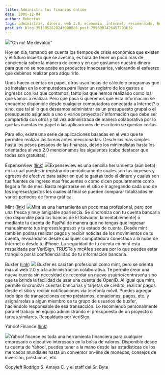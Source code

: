 ```yaml
---
title: Administra tus finanzas online
date: 2008-12-04
author: Robertux
tags: administrar, dinero, web 2.0, economia, internet, recomendado, herramienta, productividad
post_id: blog-3515952828243908885.post-7956897426457783639
---
```


[![](http://4.bp.blogspot.com/_jH77WNrMVRA/STZTI66AbZI/AAAAAAAAE1I/2xBoNuvM_wk/s400/dollar_crisis.png)](http://4.bp.blogspot.com/_jH77WNrMVRA/STZTI66AbZI/AAAAAAAAE1I/2xBoNuvM_wk/s1600-h/dollar_crisis.png)"Oh no! Me devalúo"

Hoy en día, tomando en cuenta los tiempos de crisis económica que existen y el futuro incierto que se avecina, es hora de tener un poco mas de conciencia sobre la manera de como y en que gastamos nuestro dinero para que no se nos acabe en productos innecesarios, valorando el esfuerzo que debimos realizar para adquirirlo.

Unos hacen cuentas en papel, otros usan hojas de cálculo o programas que se instalan en la computadora para llevar un registro de los gastos e ingresos con los que contamos, tanto los que hemos realizado como los que vamos a realizar. Pero que pasa si queremos que esta información se encuentre disponible desde cualquier computadora conectada a Internet? o sino, que tal si lo que deseamos administrar es un presupuesto grupal o el presupuesto asignado a uno o varios proyectos? información que debe ser compartida con otros y tal vez administrada de manera colaborativa por lo que las cuentas en papel o las aplicaciones de escritorio se quedan cortas.

Para ello, existe una serie de aplicaciones basadas en el web que te permiten realizar las tareas antes mencionadas. Desde los mas simples hasta los pesos pesados de las finanzas, desde los minimalistas hasta los orientados al web 2.0 mencionamos los siguientes (cabe destacar que todas son gratuitas):

ExpenseView ([link](http://www.expenseview.com/)) [![](http://4.bp.blogspot.com/_jH77WNrMVRA/STbLgWbuEpI/AAAAAAAAE1Q/u1TmwYjNXvk/s400/expenseview.png)](http://4.bp.blogspot.com/_jH77WNrMVRA/STbLgWbuEpI/AAAAAAAAE1Q/u1TmwYjNXvk/s1600-h/expenseview.png)Expenseview es una sencilla herramienta (aún beta) en la cual puedes ir registrando periódicamente cuales son tus ingresos y egresos de efectivo para saber en qué te gastas todo el dinero y cuales son tus fuentes de ingreso mas frecuentes o como dicen popularmente como llegar a fin de mes. Basta registrarse en el sitio e ir agregando cada uno de los ingresos/gastos los cuales al final se pueden comparar totalizados en varios periodos de forma gráfica.

Mint ([link](http://www.mint.com/)) [![](http://4.bp.blogspot.com/_jH77WNrMVRA/STbMm89YSTI/AAAAAAAAE1Y/NuV-_PFQegk/s400/mint.jpg)](http://4.bp.blogspot.com/_jH77WNrMVRA/STbMm89YSTI/AAAAAAAAE1Y/NuV-_PFQegk/s1600-h/mint.jpg)Mint es una herramienta un poco mas profesional, pero con una fresca y muy amigable apariencia. Se sincroniza con tu cuenta bancaria (no disponible para los bancos de El Salvador, lamentablemente) o mediante tu cuenta de PayPal de manera que no tengas que ingresar manualmente tus ingresos/egresos y tu estado de cuenta. Desde mint también podras realizar pagos y recibir noticias de los movimientos de tu cuenta, revisándolos desde cualquier computadora conectada a la nube de Internet o desde tu iPhone. La seguridad de tu cuenta en mint esta respaldada por VeriSign, TRUSTe y mcAfee secure por lo que puedes estar tranquilo por la confidencialidad de tu información bancaria.

Buxfer ([link](http://buxfer.com/)) [![](http://4.bp.blogspot.com/_jH77WNrMVRA/STbRozgQ9PI/AAAAAAAAE1g/5ET_Y0_gyIY/s400/buxfer.jpg)](http://4.bp.blogspot.com/_jH77WNrMVRA/STbRozgQ9PI/AAAAAAAAE1g/5ET_Y0_gyIY/s1600-h/buxfer.jpg) Buxfer es casi tan profesional como mint, pero se orienta más al web 2.0 y a la administración colaborativa. Te permite crear una nueva cuenta sin necesidad de recordar un nuevo usuario/contraseña sino que te brinda la facilidad de usar una cuenta de OpenID. Al igual que mint, permite sincronizar cuentas bancarias y tarjetas de crédito, realizar pagos desde el sitio y recibir notificaciones vía telefonía móvil. Puedes agregar todo tipo de transacciones como préstamos, donaciones, pagos, etc. y asignárselas a algún miembro de tu grupo de usuarios de buxfer, haciéndolo responsable de esa transacción. Lo recomiendo personalmente para el trabajo en equipo administrando el presupuesto de un proyecto o tareas similares. Respaldado por VeriSign.

Yahoo! Finance ([link](http://finance.yahoo.com/))

[![](http://2.bp.blogspot.com/_jH77WNrMVRA/STbTSv7T42I/AAAAAAAAE1o/aADJUR84XzI/s400/yahoofinance.gif)](http://2.bp.blogspot.com/_jH77WNrMVRA/STbTSv7T42I/AAAAAAAAE1o/aADJUR84XzI/s1600-h/yahoofinance.gif)Yahoo! finance es toda una herramienta financiera para cualquier empresario o ejecutivo interesado en la bolsa de valores. Disponible desde tu cuenta de Yahoo!, puedes tener a la mano desde las estadísticas de los mercados mundiales hasta un conversor on-line de monedas, consejos de inversión, préstamos, etc.

Copyleft Rodrigo S. Amaya C. y el staff del Sr. Byte